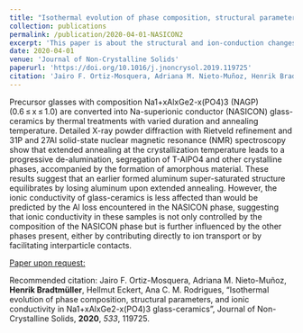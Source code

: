 ```yaml
---
title: "Isothermal evolution of phase composition, structural parameters, and ionic conductivity in Na1+xAlxGe2-x(PO4)3 glass-ceramics"
collection: publications
permalink: /publication/2020-04-01-NASICON2
excerpt: 'This paper is about the structural and ion-conduction changes in a Na-superionic conducting (NASICON) system upon extented thermal treatment.'
date: 2020-04-01
venue: 'Journal of Non-Crystalline Solids'
paperurl: 'https://doi.org/10.1016/j.jnoncrysol.2019.119725'
citation: 'Jairo F. Ortiz-Mosquera, Adriana M. Nieto-Muñoz, Henrik Bradtmüller, Hellmut Eckert, Ana C. M. Rodrigues, “Isothermal evolution of phase composition, structural parameters, and ionic conductivity in Na1+xAlxGe2-x(PO4)3 glass-ceramics”, Journal of Non-Crystalline Solids, 2020, 533, 119725.'
---
```

Precursor glasses with composition Na1+xAlxGe2-x(PO4)3 (NAGP) (0.6 ≤ x ≤ 1.0) are converted into Na-superionic conductor (NASICON) glass-ceramics by thermal treatments with varied duration and annealing temperature. Detailed X-ray powder diffraction with Rietveld refinement and 31P and 27Al solid-state nuclear magnetic resonance (NMR) spectroscopy show that extended annealing at the crystallization temperature leads to a progressive de-alumination, segregation of T-AlPO4 and other crystalline phases, accompanied by the formation of amorphous material. These results suggest that an earlier formed aluminum super-saturated structure equilibrates by losing aluminum upon extended annealing. However, the ionic conductivity of glass-ceramics is less affected than would be predicted by the Al loss encountered in the NASICON phase, suggesting that ionic conductivity in these samples is not only controlled by the composition of the NASICON phase but is further influenced by the other phases present, either by contributing directly to ion transport or by facilitating interparticle contacts.

[Paper upon request:](@mailto:mail@bradtmueller.net)

Recommended citation:  Jairo F. Ortiz-Mosquera, Adriana M. Nieto-Muñoz, **Henrik Bradtmüller**, Hellmut Eckert, Ana C. M. Rodrigues, “Isothermal evolution of phase composition, structural parameters, and ionic conductivity in Na1+xAlxGe2-x(PO4)3 glass-ceramics”, Journal of Non-Crystalline Solids, **2020**, *533*, 119725.